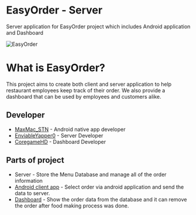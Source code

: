# EasyOrder - Server
Server application for EasyOrder project which includes Android application and Dashboard

![EasyOrder](https://raw.githubusercontent.com/maxmacstn/EasyOrder-Android-Client/master/images/git_header1.png?token=AS27iSJKiGgsbMpqo2Xk1E9-zi4Gvg70ks5aHOYowA%3D%3D)

# What is EasyOrder?
This project aims to create both client and server application to help restaurant employees keep track of their order. We also provide a dashboard that can be used by employees and customers alike.

## Developer
- [MaxMac_STN](https://github.com/maxmacstn) - Android native app developer
- [EnviableYapper0](https://github.com/EnviableYapper0) - Server Developer
- [CoregameHD](https://github.com/coregameHD) - Dashboard Developer

## Parts of project
- Server - Store the Menu Database and manage all of the order information
- [Android client app](https://github.com/maxmacstn/EasyOrder-Android-Client) - Select order via android application and send the data to server.
- [Dashboard](https://github.com/coregameHD/EasyOrderDashboard) - Show the order data from the database and it can remove the order after food making process was done.
